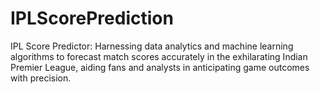 # IPLScorePrediction
 IPL Score Predictor: Harnessing data analytics and machine learning algorithms to forecast match scores accurately in the exhilarating Indian Premier League, aiding fans and analysts in anticipating game outcomes with precision.
